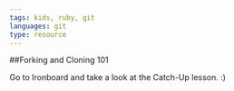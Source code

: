 ```yaml
---
tags: kids, ruby, git
languages: git
type: resource
---
```


##Forking and Cloning 101

Go to Ironboard and take a look at the Catch-Up lesson. :)